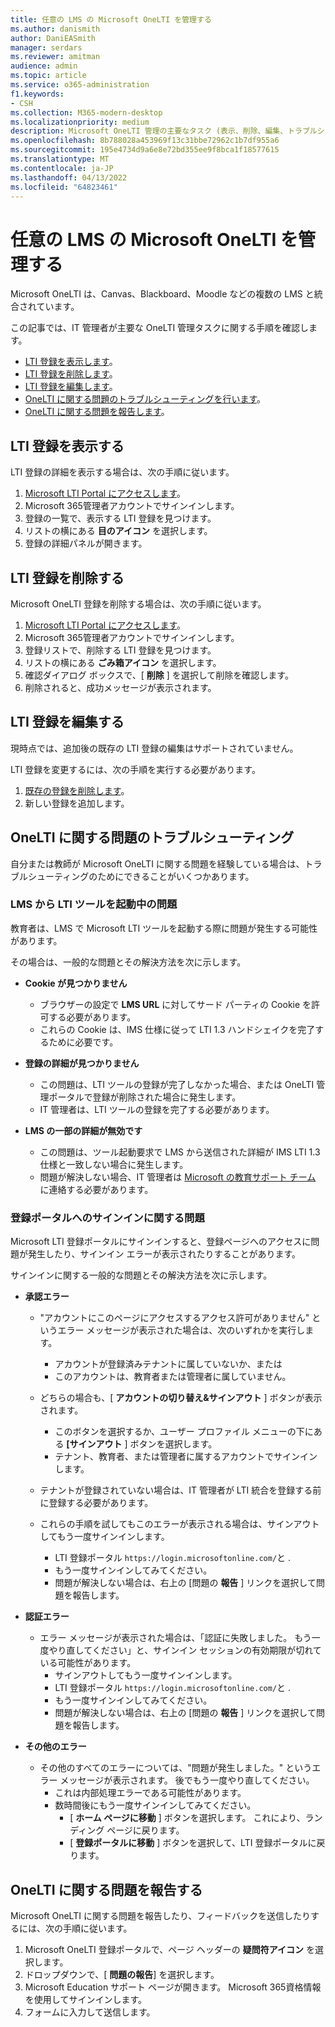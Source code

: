 ```yaml
---
title: 任意の LMS の Microsoft OneLTI を管理する
ms.author: danismith
author: DaniEASmith
manager: serdars
ms.reviewer: amitman
audience: admin
ms.topic: article
ms.service: o365-administration
f1.keywords:
- CSH
ms.collection: M365-modern-desktop
ms.localizationpriority: medium
description: Microsoft OneLTI 管理の主要なタスク (表示、削除、編集、トラブルシューティングなど) を実行する方法について説明します。
ms.openlocfilehash: 8b788028a453969f13c31bbe72962c1b7df955a6
ms.sourcegitcommit: 195e4734d9a6e8e72bd355ee9f8bca1f18577615
ms.translationtype: MT
ms.contentlocale: ja-JP
ms.lasthandoff: 04/13/2022
ms.locfileid: "64823461"
---
```

# <a name="manage-microsoft-onelti-for-any-lms"></a>任意の LMS の Microsoft OneLTI を管理する

Microsoft OneLTI は、Canvas、Blackboard、Moodle などの複数の LMS と統合されています。

この記事では、IT 管理者が主要な OneLTI 管理タスクに関する手順を確認します。

- [LTI 登録を表示します](#view-an-lti-registration)。
- [LTI 登録を削除します](#delete-an-lti-registration)。
- [LTI 登録を編集します](#edit-an-lti-registration)。
- [OneLTI に関する問題のトラブルシューティングを行います](#troubleshoot-issues-with-onelti)。
- [OneLTI に関する問題を報告します](#report-problems-with-onelti)。

## <a name="view-an-lti-registration"></a>LTI 登録を表示する

LTI 登録の詳細を表示する場合は、次の手順に従います。

1. [Microsoft LTI Portal にアクセスします](https://lti.microsoft.com/)。
2. Microsoft 365管理者アカウントでサインインします。
3. 登録の一覧で、表示する LTI 登録を見つけます。
4. リストの横にある **目のアイコン** を選択します。
5. 登録の詳細パネルが開きます。

## <a name="delete-an-lti-registration"></a>LTI 登録を削除する

Microsoft OneLTI 登録を削除する場合は、次の手順に従います。

1. [Microsoft LTI Portal にアクセスします](https://lti.microsoft.com/)。
2. Microsoft 365管理者アカウントでサインインします。
3. 登録リストで、削除する LTI 登録を見つけます。
4. リストの横にある **ごみ箱アイコン** を選択します。
5. 確認ダイアログ ボックスで、[ **削除** ] を選択して削除を確認します。
6. 削除されると、成功メッセージが表示されます。

## <a name="edit-an-lti-registration"></a>LTI 登録を編集する

現時点では、追加後の既存の LTI 登録の編集はサポートされていません。

LTI 登録を変更するには、次の手順を実行する必要があります。

1. [既存の登録を削除します](#delete-an-lti-registration)。
2. 新しい登録を追加します。

## <a name="troubleshoot-issues-with-onelti"></a>OneLTI に関する問題のトラブルシューティング

自分または教師が Microsoft OneLTI に関する問題を経験している場合は、トラブルシューティングのためにできることがいくつかあります。

### <a name="issues-while-launching-an-lti-tool-from-the-lms"></a>LMS から LTI ツールを起動中の問題

教育者は、LMS で Microsoft LTI ツールを起動する際に問題が発生する可能性があります。

その場合は、一般的な問題とその解決方法を次に示します。

- **Cookie が見つかりません**
  - ブラウザーの設定で **LMS URL** に対してサード パーティの Cookie を許可する必要があります。
  - これらの Cookie は、IMS 仕様に従って LTI 1.3 ハンドシェイクを完了するために必要です。

- **登録の詳細が見つかりません**
  - この問題は、LTI ツールの登録が完了しなかった場合、または OneLTI 管理ポータルで登録が削除された場合に発生します。
  - IT 管理者は、LTI ツールの登録を完了する必要があります。

- **LMS の一部の詳細が無効です**
  - この問題は、ツール起動要求で LMS から送信された詳細が IMS LTI 1.3 仕様と一致しない場合に発生します。
  - 問題が解決しない場合、IT 管理者は [Microsoft の教育サポート チーム](https://edusupport.microsoft.com/support?product_id=lti_apps&platform_id=web) に連絡する必要があります。

### <a name="issues-with-signing-in-to-the-registration-portal"></a>登録ポータルへのサインインに関する問題

Microsoft LTI 登録ポータルにサインインすると、登録ページへのアクセスに問題が発生したり、サインイン エラーが表示されたりすることがあります。

サインインに関する一般的な問題とその解決方法を次に示します。

- **承認エラー**
  - "アカウントにこのページにアクセスするアクセス許可がありません" というエラー メッセージが表示された場合は、次のいずれかを実行します。
    - アカウントが登録済みテナントに属していないか、または
    - このアカウントは、教育者または管理者に属していません。

  - どちらの場合も、[ **アカウントの切り替え&サインアウト** ] ボタンが表示されます。
    - このボタンを選択するか、ユーザー プロファイル メニューの下にある **[サインアウト** ] ボタンを選択します。
    - テナント、教育者、または管理者に属するアカウントでサインインします。

  - テナントが登録されていない場合は、IT 管理者が LTI 統合を登録する前に登録する必要があります。

  - これらの手順を試してもこのエラーが表示される場合は、サインアウトしてもう一度サインインします。
    - LTI 登録ポータル `https://login.microsoftonline.com/`と .
    - もう一度サインインしてみてください。
    - 問題が解決しない場合は、右上の [問題の **報告** ] リンクを選択して問題を報告します。

- **認証エラー**
  - エラー メッセージが表示された場合は、「認証に失敗しました。 もう一度やり直してください」と、サインイン セッションの有効期限が切れている可能性があります。
    - サインアウトしてもう一度サインインします。
    - LTI 登録ポータル `https://login.microsoftonline.com/`と .
    - もう一度サインインしてみてください。
    - 問題が解決しない場合は、右上の [問題の **報告** ] リンクを選択して問題を報告します。

- **その他のエラー**
  - その他のすべてのエラーについては、"問題が発生しました。" というエラー メッセージが表示されます。 後でもう一度やり直してください。
    - これは内部処理エラーである可能性があります。
    - 数時間後にもう一度サインインしてみてください。
      - [ **ホーム ページに移動** ] ボタンを選択します。 これにより、ランディング ページに戻ります。
      - [ **登録ポータルに移動** ] ボタンを選択して、LTI 登録ポータルに戻ります。

## <a name="report-problems-with-onelti"></a>OneLTI に関する問題を報告する

Microsoft OneLTI に関する問題を報告したり、フィードバックを送信したりするには、次の手順に従います。

1. Microsoft OneLTI 登録ポータルで、ページ ヘッダーの **疑問符アイコン** を選択します。
2. ドロップダウンで、[ **問題の報告**] を選択します。
3. Microsoft Education サポート ページが開きます。 Microsoft 365資格情報を使用してサインインします。
4. フォームに入力して送信します。
